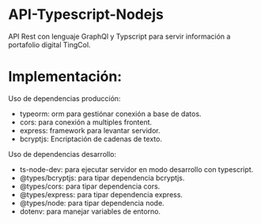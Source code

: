 # API-Typescript-Nodejs
API Rest con lenguaje GraphQl y Typscript para servir información a portafolio digital TingCol.


# Implementación:

Uso de dependencias producción:

* typeorm: orm para gestiónar conexión a base de datos.
* cors: para conexión a multiples frontent.
* express: framework para levantar servidor.
* bcryptjs: Encriptación de cadenas de texto.


Uso de dependencias desarrollo:
* ts-node-dev: para ejecutar servidor en modo desarrollo con typescript.
* @types/bcryptjs: para tipar dependencia bcryptjs.
* @types/cors: para tipar dependencia cors.
* @types/express: para tipar dependencia express.
* @types/node: para tipar dependencia node.
* dotenv: para manejar variables de entorno.
